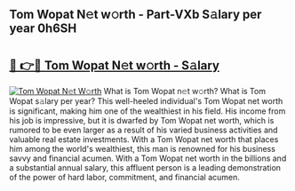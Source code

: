 ## Tom Wopat N𝚎t w𝚘rth - Part-VXb S𝚊lary per year 0h6SH

# <h2><a href="http://gc48hx.nevu.top/?p=Tom+Wopat">🔗 👉🔴 Tom Wopat N𝚎t w𝚘rth - S𝚊lary</a></h2>

[![Tom Wopat N𝚎t W𝚘rth](https://i.imgur.com/Oavwk0R.jpeg)](http://gc48hx.nevu.top/?p=Tom+Wopat)
What is Tom Wopat n𝚎t w𝚘rth? What is Tom Wopat s𝚊lary per year?
This well-heeled individual's Tom Wopat net worth is significant, making him one of the wealthiest in his field. His income from his job is impressive, but it is dwarfed by Tom Wopat net worth, which is rumored to be even larger as a result of his varied business activities and valuable real estate investments. With a Tom Wopat net worth that places him among the world's wealthiest, this man is renowned for his business savvy and financial acumen. With a Tom Wopat net worth in the billions and a substantial annual salary, this affluent person is a leading demonstration of the power of hard labor, commitment, and financial acumen.
